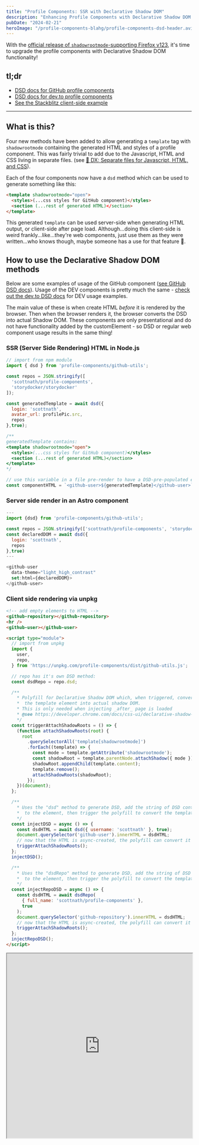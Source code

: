 ```yaml
---
title: "Profile Components: SSR with Declarative Shadow DOM"
description: "Enhancing Profile Components with Declarative Shadow DOM and showing examples for Server Side Rendering"
pubDate: "2024-02-21"
heroImage: "/profile-components-blahg/profile-components-dsd-header.avif"
---
```



With the [official release of `shadowrootmode`-supporting Firefox v123](https://developer.mozilla.org/en-US/docs/Mozilla/Firefox/Releases/123#html), it's time to upgrade the profile components with Declarative Shadow DOM functionality!

## tl;dr

* [DSD docs for GitHub profile components][docs-github]
* [DSD docs for dev.to profile components][docs-devto]
* [See the Stackblitz client-side example][stackblitz-page]

---

## What is this?

Four new methods have been added to allow generating a `template` tag with `shadowrootmode` containing the generated HTML and styles of a profile component. This was fairly trivial to add due to the Javascript, HTML and CSS living in separate files. (see [👷 DX: Separate files for Javascript, HTML, and CSS][profile-components-article-dx]).

Each of the four components now have a `dsd` method which can be used to generate something like this:

```html
<template shadowrootmode="open">
  <styles>(...css styles for GitHub component)</styles>
  <section (...rest of generated HTML)</section>
</template>
```

This generated `template` can be used server-side when generating HTML output, or client-side after page load. Although...doing this client-side is weird frankly...like...they're web components, just use them as they were written...who knows though, maybe someone has a use for that feature 🤷.

## How to use the Declarative Shadow DOM methods

Below are some examples of usage of the GitHub component ([see GitHub DSD docs][docs-github]). Usage of the DEV components is pretty much the same - [check out the dev.to DSD docs][docs-devto] for DEV usage examples.

The main value of these is when create HTML _before_ it is rendered by the browser. Then when the browser renders it, the browser converts the DSD into actual Shadow DOM. These components are only presentational and do not have functionality added by the customElement - so DSD or regular web component usage results in the same thing!


### SSR (Server Side Rendering) HTML in Node.js

```javascript
// import from npm module
import { dsd } from 'profile-components/github-utils';

const repos = JSON.stringify([
  'scottnath/profile-components',
  'storydocker/storydocker'
]);

const generatedTemplate = await dsd({
  login: 'scottnath',
  avatar_url: profilePic.src,
  repos
},true);

/**
generatedTemplate contains:
<template shadowrootmode="open">
  <styles>(...css styles for GitHub component)</styles>
  <section (...rest of generated HTML)</section>
</template>
*/

// use this variable in a file pre-render to have a DSD-pre-populated element
const componentHTML = `<github-user>${generatedTemplate}</github-user>`;
```

### Server side render in an Astro component

```javascript
---
import {dsd} from 'profile-components/github-utils';

const repos = JSON.stringify(['scottnath/profile-components', 'storydocker/storydocker']);
const declaredDOM = await dsd({
  login: 'scottnath',
  repos
},true)
---

<github-user
  data-theme="light_high_contrast"
  set:html={declaredDOM}>
</github-user>
```

### Client side rendering via unpkg

```html
<!-- add empty elements to HTML -->
<github-repository></github-repository>
<hr />
<github-user></github-user>

<script type="module">
  // import from unpkg
  import {
    user,
    repo,
  } from 'https://unpkg.com/profile-components/dist/github-utils.js';

  // repo has it's own DSD method:
  const dsdRepo = repo.dsd;

  /**
    * Polyfill for Declarative Shadow DOM which, when triggered, converts
    *  the template element into actual shadow DOM.
    * This is only needed when injecting _after_ page is loaded
    * @see https://developer.chrome.com/docs/css-ui/declarative-shadow-dom#polyfill
    */
  const triggerAttachShadowRoots = () => {
    (function attachShadowRoots(root) {
      root
        .querySelectorAll('template[shadowrootmode]')
        .forEach((template) => {
          const mode = template.getAttribute('shadowrootmode');
          const shadowRoot = template.parentNode.attachShadow({ mode });
          shadowRoot.appendChild(template.content);
          template.remove();
          attachShadowRoots(shadowRoot);
        });
    })(document);
  };

  /**
    * Uses the "dsd" method to generate DSD, add the string of DSD content
    *  to the element, then trigger the polyfill to convert the template
    */
  const injectDSD = async () => {
    const dsdHTML = await dsd({ username: 'scottnath' }, true);
    document.querySelector('github-user').innerHTML = dsdHTML;
    // now that the HTML is async-created, the polyfill can convert it
    triggerAttachShadowRoots();
  };
  injectDSD();

  /**
    * Uses the "dsdRepo" method to generate DSD, add the string of DSD content
    *  to the element, then trigger the polyfill to convert the template
    */
  const injectRepoDSD = async () => {
    const dsdHTML = await dsdRepo(
      { full_name: 'scottnath/profile-components' },
      true
    );
    document.querySelector('github-repository').innerHTML = dsdHTML;
    // now that the HTML is async-created, the polyfill can convert it
    triggerAttachShadowRoots();
  };
  injectRepoDSD();
</script>
```

<iframe width="100%" height="500" src="https://stackblitz.com/edit/profile-components?embed=1&file=github-dsd.html&view=preview&initialpath=github-dsd.html"></iframe>


[profile-components-article-dx]: /blahg/profile-components/#👷
[stackblitz-page]:https://stackblitz.com/edit/profile-components?file=github-dsd.html&initialpath=github-dsd.html&view=preview
[docs-devto]:https://scottnath.com/profile-components/?path=/docs/devto-declarative-shadow-dom--docs
[docs-github]:https://scottnath.com/profile-components/?path=/docs/github-declarative-shadow-dom--docs